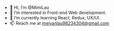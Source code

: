 - 👋 Hi, I’m @MimiLau
- 👀 I’m interested in Front-end Web development.
- 🌱 I’m currently learning React, Redux, UX/UI.
- 📫 Reach me at meiyanlau98234304@gmail.com

<!---
MimiLau/MimiLau is a ✨ special ✨ repository because its `README.md` (this file) appears on your GitHub profile.
You can click the Preview link to take a look at your changes.
--->
